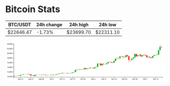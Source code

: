 # Bitcoin Stats

BTC/USDT|24h change|24h high|24h low|
|---|---|---|---|
|$22646.47|-1.73%|$23699.70|$22311.10|

<img src="./chart.svg">
